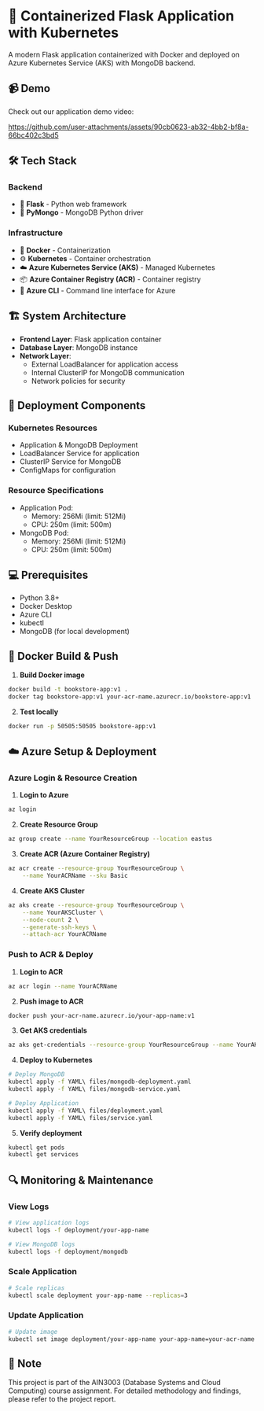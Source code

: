 # 🚀 Containerized Flask Application with Kubernetes

A modern Flask application containerized with Docker and deployed on Azure Kubernetes Service (AKS) with MongoDB backend.

## 📹 Demo

Check out our application demo video:

https://github.com/user-attachments/assets/90cb0623-ab32-4bb2-bf8a-66bc402c3bd5




## 🛠️ Tech Stack

### Backend
- 🐍 **Flask** - Python web framework
- 🔄 **PyMongo** - MongoDB Python driver


### Infrastructure
- 🐳 **Docker** - Containerization
- ⚙️ **Kubernetes** - Container orchestration
- ☁️ **Azure Kubernetes Service (AKS)** - Managed Kubernetes
- 📦 **Azure Container Registry (ACR)** - Container registry
- 🔄 **Azure CLI** - Command line interface for Azure

## 🏗️ System Architecture

- **Frontend Layer**: Flask application container
- **Database Layer**: MongoDB instance
- **Network Layer**: 
  - External LoadBalancer for application access
  - Internal ClusterIP for MongoDB communication
  - Network policies for security

## 🚀 Deployment Components

### Kubernetes Resources
- Application & MongoDB Deployment 
- LoadBalancer Service for application
- ClusterIP Service for MongoDB
- ConfigMaps for configuration

### Resource Specifications
- Application Pod:
  - Memory: 256Mi (limit: 512Mi)
  - CPU: 250m (limit: 500m)
- MongoDB Pod:
  - Memory: 256Mi (limit: 512Mi)
  - CPU: 250m (limit: 500m)

## 💻 Prerequisites

- Python 3.8+
- Docker Desktop
- Azure CLI
- kubectl
- MongoDB (for local development)



## 🐳 Docker Build & Push

1. **Build Docker image**
```bash
docker build -t bookstore-app:v1 .
docker tag bookstore-app:v1 your-acr-name.azurecr.io/bookstore-app:v1
```

2. **Test locally**
```bash
docker run -p 50505:50505 bookstore-app:v1
```

## ☁️ Azure Setup & Deployment

### Azure Login & Resource Creation

1. **Login to Azure**
```bash
az login
```

2. **Create Resource Group**
```bash
az group create --name YourResourceGroup --location eastus
```

3. **Create ACR (Azure Container Registry)**
```bash
az acr create --resource-group YourResourceGroup \
    --name YourACRName --sku Basic
```

4. **Create AKS Cluster**
```bash
az aks create --resource-group YourResourceGroup \
    --name YourAKSCluster \
    --node-count 2 \
    --generate-ssh-keys \
    --attach-acr YourACRName
```

### Push to ACR & Deploy

1. **Login to ACR**
```bash
az acr login --name YourACRName
```

2. **Push image to ACR**
```bash
docker push your-acr-name.azurecr.io/your-app-name:v1
```

3. **Get AKS credentials**
```bash
az aks get-credentials --resource-group YourResourceGroup --name YourAKSCluster
```

4. **Deploy to Kubernetes**
```bash
# Deploy MongoDB
kubectl apply -f YAML\ files/mongodb-deployment.yaml
kubectl apply -f YAML\ files/mongodb-service.yaml

# Deploy Application
kubectl apply -f YAML\ files/deployment.yaml
kubectl apply -f YAML\ files/service.yaml
```

5. **Verify deployment**
```bash
kubectl get pods
kubectl get services
```

## 🔍 Monitoring & Maintenance

### View Logs
```bash
# View application logs
kubectl logs -f deployment/your-app-name

# View MongoDB logs
kubectl logs -f deployment/mongodb
```

### Scale Application
```bash
# Scale replicas
kubectl scale deployment your-app-name --replicas=3
```

### Update Application
```bash
# Update image
kubectl set image deployment/your-app-name your-app-name=your-acr-name.azurecr.io/your-app-name:v2
```


## 📝 Note
This project is part of the AIN3003 (Database Systems and Cloud Computing) course assignment. For detailed methodology and findings, please refer to the project report.
